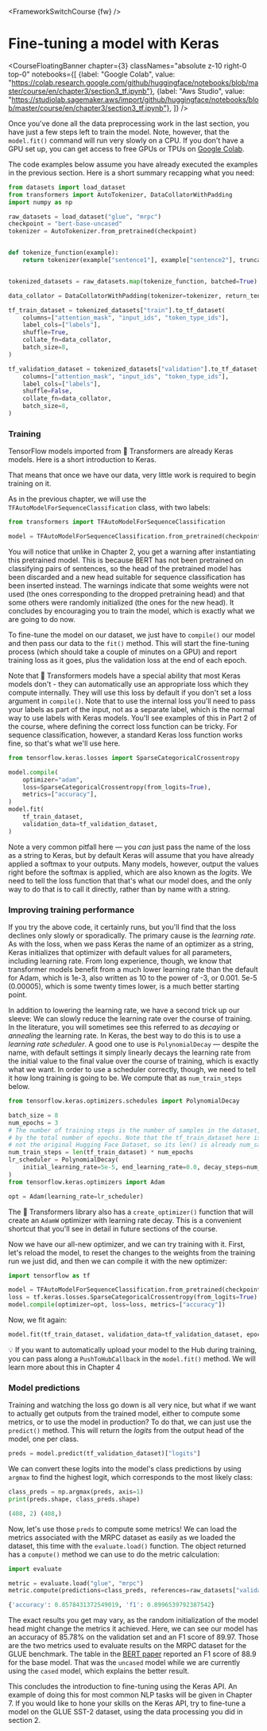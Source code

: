 <FrameworkSwitchCourse {fw} />

# Fine-tuning a model with Keras

<CourseFloatingBanner chapter={3}
  classNames="absolute z-10 right-0 top-0"
  notebooks={[
    {label: "Google Colab", value: "https://colab.research.google.com/github/huggingface/notebooks/blob/master/course/en/chapter3/section3_tf.ipynb"},
    {label: "Aws Studio", value: "https://studiolab.sagemaker.aws/import/github/huggingface/notebooks/blob/master/course/en/chapter3/section3_tf.ipynb"},
]} />

Once you've done all the data preprocessing work in the last section, you have just a few steps left to train the model. Note, however, that the `model.fit()` command will run very slowly on a CPU. If you don't have a GPU set up, you can get access to free GPUs or TPUs on [Google Colab](https://colab.research.google.com/).

The code examples below assume you have already executed the examples in the previous section. Here is a short summary recapping what you need:

```py
from datasets import load_dataset
from transformers import AutoTokenizer, DataCollatorWithPadding
import numpy as np

raw_datasets = load_dataset("glue", "mrpc")
checkpoint = "bert-base-uncased"
tokenizer = AutoTokenizer.from_pretrained(checkpoint)


def tokenize_function(example):
    return tokenizer(example["sentence1"], example["sentence2"], truncation=True)


tokenized_datasets = raw_datasets.map(tokenize_function, batched=True)

data_collator = DataCollatorWithPadding(tokenizer=tokenizer, return_tensors="tf")

tf_train_dataset = tokenized_datasets["train"].to_tf_dataset(
    columns=["attention_mask", "input_ids", "token_type_ids"],
    label_cols=["labels"],
    shuffle=True,
    collate_fn=data_collator,
    batch_size=8,
)

tf_validation_dataset = tokenized_datasets["validation"].to_tf_dataset(
    columns=["attention_mask", "input_ids", "token_type_ids"],
    label_cols=["labels"],
    shuffle=False,
    collate_fn=data_collator,
    batch_size=8,
)
```

### Training

TensorFlow models imported from 🤗 Transformers are already Keras models. Here is a short introduction to Keras.

<Youtube id="rnTGBy2ax1c"/>

That means that once we have our data, very little work is required to begin training on it.

<Youtube id="AUozVp78dhk"/>

As in the previous chapter, we will use the `TFAutoModelForSequenceClassification` class, with two labels: 

```py
from transformers import TFAutoModelForSequenceClassification

model = TFAutoModelForSequenceClassification.from_pretrained(checkpoint, num_labels=2)
```

You will notice that unlike in Chapter 2, you get a warning after instantiating this pretrained model. This is because BERT has not been pretrained on classifying pairs of sentences, so the head of the pretrained model has been discarded and a new head suitable for sequence classification has been inserted instead. The warnings indicate that some weights were not used (the ones corresponding to the dropped pretraining head) and that some others were randomly initialized (the ones for the new head). It concludes by encouraging you to train the model, which is exactly what we are going to do now.

To fine-tune the model on our dataset, we just have to `compile()` our model and then pass our data to the `fit()` method. This will start the fine-tuning process (which should take a couple of minutes on a GPU) and report training loss as it goes, plus the validation loss at the end of each epoch.

<Tip>

Note that 🤗 Transformers models have a special ability that most Keras models don't - they can automatically use an appropriate loss which they compute internally. They will use this loss by default if you don't set a loss argument in `compile()`. Note that to use the internal loss you'll need to pass your labels as part of the input, not as a separate label, which is the normal way to use labels with Keras models. You'll see examples of this in Part 2 of the course, where defining the correct loss function can be tricky. For sequence classification, however, a standard Keras loss function works fine, so that's what we'll use here.

</Tip>

```py
from tensorflow.keras.losses import SparseCategoricalCrossentropy

model.compile(
    optimizer="adam",
    loss=SparseCategoricalCrossentropy(from_logits=True),
    metrics=["accuracy"],
)
model.fit(
    tf_train_dataset,
    validation_data=tf_validation_dataset,
)
```

<Tip warning={true}>

Note a very common pitfall here — you *can* just pass the name of the loss as a string to Keras, but by default Keras will assume that you have already applied a softmax to your outputs. Many models, however, output the values right before the softmax is applied, which are also known as the *logits*. We need to tell the loss function that that's what our model does, and the only way to do that is to call it directly, rather than by name with a string.

</Tip>


### Improving training performance

<Youtube id="cpzq6ESSM5c"/>

If you try the above code, it certainly runs, but you'll find that the loss declines only slowly or sporadically. The primary cause
is the *learning rate*. As with the loss, when we pass Keras the name of an optimizer as a string, Keras initializes
that optimizer with default values for all parameters, including learning rate. From long experience, though, we know
that transformer models benefit from a much lower learning rate than the default for Adam, which is 1e-3, also written
as 10 to the power of -3, or 0.001. 5e-5 (0.00005), which is some twenty times lower, is a much better starting point.

In addition to lowering the learning rate, we have a second trick up our sleeve: We can slowly reduce the learning rate
over the course of training. In the literature, you will sometimes see this referred to as *decaying* or *annealing*
the learning rate. In Keras, the best way to do this is to use a *learning rate scheduler*. A good one to use is
`PolynomialDecay` — despite the name, with default settings it simply linearly decays the learning rate from the initial
value to the final value over the course of training, which is exactly what we want. In order to use a scheduler correctly,
though, we need to tell it how long training is going to be. We compute that as `num_train_steps` below.

```py
from tensorflow.keras.optimizers.schedules import PolynomialDecay

batch_size = 8
num_epochs = 3
# The number of training steps is the number of samples in the dataset, divided by the batch size then multiplied
# by the total number of epochs. Note that the tf_train_dataset here is a batched tf.data.Dataset,
# not the original Hugging Face Dataset, so its len() is already num_samples // batch_size.
num_train_steps = len(tf_train_dataset) * num_epochs
lr_scheduler = PolynomialDecay(
    initial_learning_rate=5e-5, end_learning_rate=0.0, decay_steps=num_train_steps
)
from tensorflow.keras.optimizers import Adam

opt = Adam(learning_rate=lr_scheduler)
```

<Tip>

The 🤗 Transformers library also has a `create_optimizer()` function that will create an `AdamW` optimizer with learning rate decay. This is a convenient shortcut that you'll see in detail in future sections of the course.

</Tip>

Now we have our all-new optimizer, and we can try training with it. First, let's reload the model, to reset the changes to the weights from the training run we just did, and then we can compile it with the new optimizer:

```py
import tensorflow as tf

model = TFAutoModelForSequenceClassification.from_pretrained(checkpoint, num_labels=2)
loss = tf.keras.losses.SparseCategoricalCrossentropy(from_logits=True)
model.compile(optimizer=opt, loss=loss, metrics=["accuracy"])
```

Now, we fit again:

```py
model.fit(tf_train_dataset, validation_data=tf_validation_dataset, epochs=3)
```

<Tip>

💡 If you want to automatically upload your model to the Hub during training, you can pass along a `PushToHubCallback` in the `model.fit()` method. We will learn more about this in Chapter 4

</Tip>

### Model predictions

<Youtube id="nx10eh4CoOs"/>


Training and watching the loss go down is all very nice, but what if we want to actually get outputs from the trained model, either to compute some metrics, or to use the model in production? To do that, we can just use the `predict()` method. This will return the *logits* from the output head of the model, one per class.

```py
preds = model.predict(tf_validation_dataset)["logits"]
```

We can convert these logits into the model's class predictions by using `argmax` to find the highest logit, which corresponds to the most likely class:

```py
class_preds = np.argmax(preds, axis=1)
print(preds.shape, class_preds.shape)
```

```python out
(408, 2) (408,)
```

Now, let's use those `preds` to compute some metrics! We can load the metrics associated with the MRPC dataset as easily as we loaded the dataset, this time with the `evaluate.load()` function. The object returned has a `compute()` method we can use to do the metric calculation:

```py
import evaluate

metric = evaluate.load("glue", "mrpc")
metric.compute(predictions=class_preds, references=raw_datasets["validation"]["label"])
```

```python out
{'accuracy': 0.8578431372549019, 'f1': 0.8996539792387542}
```

The exact results you get may vary, as the random initialization of the model head might change the metrics it achieved. Here, we can see our model has an accuracy of 85.78% on the validation set and an F1 score of 89.97. Those are the two metrics used to evaluate results on the MRPC dataset for the GLUE benchmark. The table in the [BERT paper](https://arxiv.org/pdf/1810.04805.pdf) reported an F1 score of 88.9 for the base model. That was the `uncased` model while we are currently using the `cased` model, which explains the better result.

This concludes the introduction to fine-tuning using the Keras API. An example of doing this for most common NLP tasks will be given in Chapter 7. If you would like to hone your skills on the Keras API, try to fine-tune a model on the GLUE SST-2 dataset, using the data processing you did in section 2.
